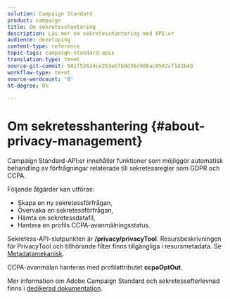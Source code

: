 ```yaml
---
solution: Campaign Standard
product: campaign
title: Om sekretesshantering
description: Läs mer om sekretesshantering med API:er
audience: developing
content-type: reference
topic-tags: campaign-standard-apis
translation-type: tm+mt
source-git-commit: 501f52624ce253eb7b0d36d908ac8502cf1d3b48
workflow-type: tm+mt
source-wordcount: '0'
ht-degree: 0%

---
```



# Om sekretesshantering {#about-privacy-management}

Campaign Standard-API:er innehåller funktioner som möjliggör automatisk behandling av förfrågningar relaterade till sekretessregler som GDPR och CCPA.

Följande åtgärder kan utföras:

* Skapa en ny sekretessförfrågan,
* Övervaka en sekretessförfrågan,
* Hämta en sekretessdatafil,
* Hantera en profils CCPA-avanmälningsstatus.

Sekretess-API-slutpunkten är **/privacy/privacyTool**. Resursbeskrivningen för PrivacyTool och tillhörande filter finns tillgängliga i resursmetadata. Se [Metadatamekanisk](../../api/using/metadata-mechanism.md).

CCPA-avanmälan hanteras med profilattributet **ccpaOptOut**.

Mer information om Adobe Campaign Standard och sekretessefterlevnad finns i [dedikerad dokumentation](https://helpx.adobe.com/se/campaign/kb/acs-privacy.html).
